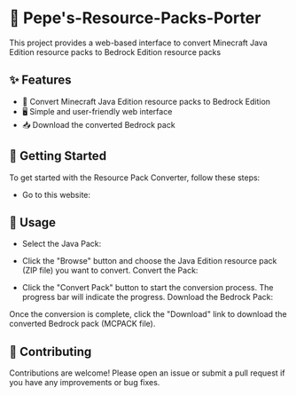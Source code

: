 # 🎨 Pepe's-Resource-Packs-Porter

This project provides a web-based interface to convert Minecraft Java Edition resource packs to Bedrock Edition resource packs

## ✨ Features

- 🔄 Convert Minecraft Java Edition resource packs to Bedrock Edition
- 🖥️ Simple and user-friendly web interface
- 📥 Download the converted Bedrock pack

## 🚀 Getting Started

To get started with the Resource Pack Converter, follow these steps:

- Go to this website:

## 📖 Usage
- Select the Java Pack:

- Click the "Browse" button and choose the Java Edition resource pack (ZIP file) you want to convert.
Convert the Pack:

- Click the "Convert Pack" button to start the conversion process. The progress bar will indicate the progress.
Download the Bedrock Pack:

Once the conversion is complete, click the "Download" link to download the converted Bedrock pack (MCPACK file).

## 🤝 Contributing
Contributions are welcome! Please open an issue or submit a pull request if you have any improvements or bug fixes.
